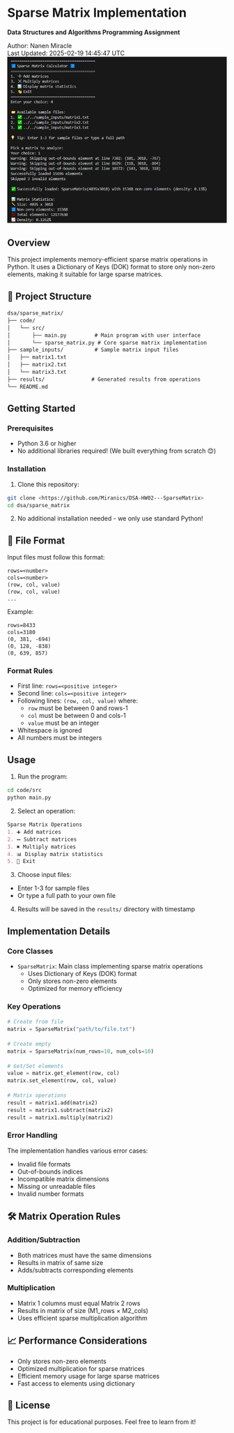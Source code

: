 # Sparse Matrix Implementation
**Data Structures and Algorithms Programming Assignment**

Author: Nanen Miracle  
Last Updated: 2025-02-19 14:45:47 UTC
![alt text](image.png)

## Overview
This project implements memory-efficient sparse matrix operations in Python. It uses a Dictionary of Keys (DOK) format to store only non-zero elements, making it suitable for large sparse matrices.

## 📁 Project Structure
```markdown
dsa/sparse_matrix/
├── code/
│   └── src/
│       ├── main.py         # Main program with user interface
│       └── sparse_matrix.py # Core sparse matrix implementation
├── sample_inputs/          # Sample matrix input files 
│   ├── matrix1.txt
│   ├── matrix2.txt
│   └── matrix3.txt
├── results/               # Generated results from operations
└── README.md            
```

## Getting Started

### Prerequisites
- Python 3.6 or higher
- No additional libraries required! (We built everything from scratch 😊)

### Installation
1. Clone this repository:
```bash
git clone <https://github.com/Miranics/DSA-HW02---SparseMatrix>
cd dsa/sparse_matrix
```

2. No additional installation needed - we only use standard Python!

## 📝 File Format
Input files must follow this format:
```plaintext
rows=<number>
cols=<number>
(row, col, value)
(row, col, value)
...
```

Example:
```plaintext
rows=8433
cols=3180
(0, 381, -694)
(0, 128, -838)
(0, 639, 857)
```

### Format Rules
- First line: `rows=<positive integer>`
- Second line: `cols=<positive integer>`
- Following lines: `(row, col, value)` where:
  - `row` must be between 0 and rows-1
  - `col` must be between 0 and cols-1
  - `value` must be an integer
- Whitespace is ignored
- All numbers must be integers

##  Usage

1. Run the program:
```bash
cd code/src
python main.py
```

2. Select an operation:
```markdown
Sparse Matrix Operations
1. ➕ Add matrices
2. ➖ Subtract matrices
3. ✖️ Multiply matrices
4. 📊 Display matrix statistics
5. 👋 Exit
```

3. Choose input files:
- Enter 1-3 for sample files
- Or type a full path to your own file

4. Results will be saved in the `results/` directory with timestamp

##  Implementation Details

### Core Classes
- `SparseMatrix`: Main class implementing sparse matrix operations
  - Uses Dictionary of Keys (DOK) format
  - Only stores non-zero elements
  - Optimized for memory efficiency

### Key Operations
```python
# Create from file
matrix = SparseMatrix("path/to/file.txt")

# Create empty
matrix = SparseMatrix(num_rows=10, num_cols=10)

# Get/Set elements
value = matrix.get_element(row, col)
matrix.set_element(row, col, value)

# Matrix operations
result = matrix1.add(matrix2)
result = matrix1.subtract(matrix2)
result = matrix1.multiply(matrix2)
```

### Error Handling
The implementation handles various error cases:
- Invalid file formats
- Out-of-bounds indices
- Incompatible matrix dimensions
- Missing or unreadable files
- Invalid number formats

## 🛠️ Matrix Operation Rules

### Addition/Subtraction
- Both matrices must have the same dimensions
- Results in matrix of same size
- Adds/subtracts corresponding elements

### Multiplication
- Matrix 1 columns must equal Matrix 2 rows
- Results in matrix of size (M1_rows × M2_cols)
- Uses efficient sparse multiplication algorithm

## 📈 Performance Considerations
- Only stores non-zero elements
- Optimized multiplication for sparse matrices
- Efficient memory usage for large sparse matrices
- Fast access to elements using dictionary

## 📄 License
This project is for educational purposes. Feel free to learn from it!
```` ▋